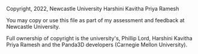 
Copyright, 2022, Newcastle University
Harshini Kavitha Priya Ramesh
 
You may copy or use this file as part of my assessment and feedback at Newcastle University. 

Full ownership of copyright is the university's, Phillip Lord, Harshini Kavitha Priya Ramesh and the Panda3D developers (Carnegie Mellon University).
 

